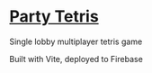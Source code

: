 # [Party Tetris](https://party-tetris.web.app)

Single lobby multiplayer tetris game

Built with Vite, deployed to Firebase